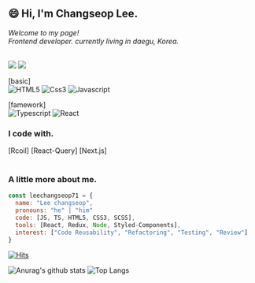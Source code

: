 ## 😄 Hi, I'm Changseop Lee.




<i>Welcome to my page!</i> <br>
<i>Frontend developer. currently living in daegu, Korea.</i><br><br>

<a href="https://velog.io/@haseuki71"><img src="https://img.shields.io/badge/velog%20-11B48A?style=flat-square&logo=Vimeo&logoColor=white&link=https://velog.io/@haseuki71"/></a>
<a href="mailto:haseuki71@gmail.com"><img src="https://img.shields.io/badge/Gmail-d14836?style=flat-square&logo=Gmail&logoColor=white&link=haseuki71@gmail.com"/></a>

[basic]
<br>
![HTML5](https://img.shields.io/badge/-HTML5-E34F26?style=flat-square&logo=html5&logoColor=white)
![Css3](https://img.shields.io/badge/-css3-007ACC?style=flat-square&logo=css3&logoColor=white)
![Javascript](https://img.shields.io/badge/-JavaScript-f7e018?style=flat-square&logo=JavaScript&logoColor=black)
<br>

[famework]
<br>
![Typescript](https://img.shields.io/badge/-TypeScript-007ACC?style=flat-square&logo=typescript&logoColor=white)
![React](https://img.shields.io/badge/-React-20232a?style=flat-square&logo=react&logoColor=61dafb)
### I code with.
[Rcoil]
[React-Query]
[Next.js]
<br><br>
                  
### A little more about me.
```javascript
const leechangseop71 = {
  name: "Lee changseop",
  pronouns: "he" | "him"
  code: [JS, TS, HTML5, CSS3, SCSS],
  tools: [React, Redux, Node, Styled-Components],
  interest: ["Code Reusability", "Refactoring", "Testing", "Review"]
}
```
[![Hits](https://hits.seeyoufarm.com/api/count/incr/badge.svg?url=https%3A%2F%2Fgithub.com%2Fleechangseop71%2Fhit-counter&count_bg=%23A6A8AE&title_bg=%23131111&icon=github.svg&icon_color=%23E7E7E7&title=Github&edge_flat=false)](https://hits.seeyoufarm.com)
<br>

![Anurag's github stats](https://github-readme-stats.vercel.app/api?username=leechangseop71&show_icons=true&theme=tokyonight)
![Top Langs](https://github-readme-stats.vercel.app/api/top-langs/?username=leechangseop71&layout=compact&theme=tokyonight)
